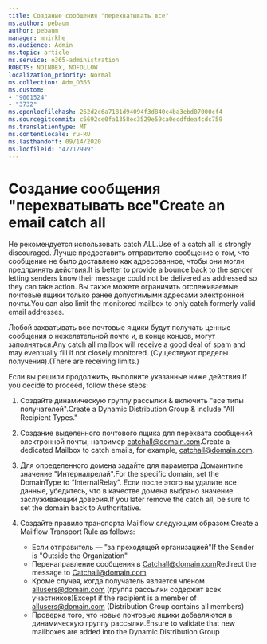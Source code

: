 ```yaml
---
title: Создание сообщения "перехватывать все"
ms.author: pebaum
author: pebaum
manager: mnirkhe
ms.audience: Admin
ms.topic: article
ms.service: o365-administration
ROBOTS: NOINDEX, NOFOLLOW
localization_priority: Normal
ms.collection: Adm_O365
ms.custom:
- "9001524"
- "3732"
ms.openlocfilehash: 262d2c6a7181d94094f3d840c4ba3ebd07000cf4
ms.sourcegitcommit: c6692ce0fa1358ec3529e59ca0ecdfdea4cdc759
ms.translationtype: MT
ms.contentlocale: ru-RU
ms.lasthandoff: 09/14/2020
ms.locfileid: "47712999"
---
```

# <a name="create-an-email-catch-all"></a><span data-ttu-id="8d96b-102">Создание сообщения "перехватывать все"</span><span class="sxs-lookup"><span data-stu-id="8d96b-102">Create an email catch all</span></span>

<span data-ttu-id="8d96b-103">Не рекомендуется использовать catch ALL.</span><span class="sxs-lookup"><span data-stu-id="8d96b-103">Use of a catch all is strongly discouraged.</span></span> <span data-ttu-id="8d96b-104">Лучше предоставить отправителю сообщение о том, что сообщение не было доставлено как адресованное, чтобы они могли предпринять действия.</span><span class="sxs-lookup"><span data-stu-id="8d96b-104">It is better to provide a bounce back to the sender letting senders know their message could not be delivered as addressed so they can take action.</span></span> <span data-ttu-id="8d96b-105">Вы также можете ограничить отслеживаемые почтовые ящики только ранее допустимыми адресами электронной почты.</span><span class="sxs-lookup"><span data-stu-id="8d96b-105">You can also limit the monitored mailbox to only catch formerly valid email addresses.</span></span> 

<span data-ttu-id="8d96b-106">Любой захватывать все почтовые ящики будут получать ценные сообщения о нежелательной почте и, в конце концов, могут заполняться.</span><span class="sxs-lookup"><span data-stu-id="8d96b-106">Any catch all mailbox will receive a good deal of spam and may eventually fill if not closely monitored.</span></span> <span data-ttu-id="8d96b-107">(Существуют пределы получения).</span><span class="sxs-lookup"><span data-stu-id="8d96b-107">(There are receiving limits.)</span></span> 

<span data-ttu-id="8d96b-108">Если вы решили продолжить, выполните указанные ниже действия.</span><span class="sxs-lookup"><span data-stu-id="8d96b-108">If you decide to proceed, follow these steps:</span></span>

1. <span data-ttu-id="8d96b-109">Создайте динамическую группу рассылки & включить "все типы получателей".</span><span class="sxs-lookup"><span data-stu-id="8d96b-109">Create a Dynamic Distribution Group & include "All Recipient Types."</span></span>

2. <span data-ttu-id="8d96b-110">Создание выделенного почтового ящика для перехвата сообщений электронной почты, например catchall@domain.com.</span><span class="sxs-lookup"><span data-stu-id="8d96b-110">Create a dedicated Mailbox to catch emails, for example, catchall@domain.com.</span></span>

3. <span data-ttu-id="8d96b-111">Для определенного домена задайте для параметра Домаинтипе значение "Интерналрелай".</span><span class="sxs-lookup"><span data-stu-id="8d96b-111">For the specific domain, set the DomainType to “InternalRelay”.</span></span> <span data-ttu-id="8d96b-112">Если после этого вы удалите все данные, убедитесь, что в качестве домена выбрано значение заслуживающий доверия.</span><span class="sxs-lookup"><span data-stu-id="8d96b-112">If you later remove the catch all, be sure to set the domain back to Authoritative.</span></span>

4. <span data-ttu-id="8d96b-113">Создайте правило транспорта Mailflow следующим образом:</span><span class="sxs-lookup"><span data-stu-id="8d96b-113">Create a Mailflow Transport Rule as follows:</span></span>

    - <span data-ttu-id="8d96b-114">Если отправитель — "за преходящей организацией"</span><span class="sxs-lookup"><span data-stu-id="8d96b-114">If the Sender is "Outside the Organization"</span></span>
    - <span data-ttu-id="8d96b-115">Перенаправление сообщения в Catchall@domain.com</span><span class="sxs-lookup"><span data-stu-id="8d96b-115">Redirect the message to Catchall@domain.com</span></span>
    - <span data-ttu-id="8d96b-116">Кроме случая, когда получатель является членом allusers@domain.com (группа рассылки содержит всех участников)</span><span class="sxs-lookup"><span data-stu-id="8d96b-116">Except if the recipient is a member of allusers@domain.com (Distribution Group contains all members)</span></span>
    - <span data-ttu-id="8d96b-117">Проверка того, что новые почтовые ящики добавляются в динамическую группу рассылки.</span><span class="sxs-lookup"><span data-stu-id="8d96b-117">Ensure to validate that new mailboxes are added into the Dynamic Distribution Group</span></span>
